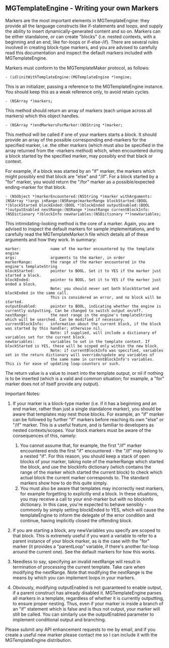 MGTemplateEngine - Writing your own Markers
-------------------------------------------

Markers are the most important elements in MGTemplateEngine: they provide all the language constructs like if-statements and loops, and supply the ability to insert dynamically-generated content and so on. Markers can be either standalone, or can create "blocks" (i.e. nested contexts, with a beginning and an end, like for-loops or if-else-/if). There are several rules involved in creating block-type markers, and you are advised to carefully read this documentation and inspect the default markers included with MGTemplateEngine.

Markers must conform to the MGTemplateMaker protocol, as follows:

    - (id)initWithTemplateEngine:(MGTemplateEngine *)engine;

This is an initializer, passing a reference to the MGTemplateEngine instance. You should keep this as a weak reference only, to avoid retain cycles.

    - (NSArray *)markers;

This method should return an array of markers (each unique across all markers) which this object handles.

    - (NSArray *)endMarkersForMarker:(NSString *)marker;

This method will be called if one of your markers starts a block. It should provide an array of the possible corresponding end-markers for the specified marker, i.e. the other markers (which must also be specified in the array returned from the -markers method) which, when encountered during a block started by the specified marker, may possibly end that black or context.

For example, if a block was started by an "if" marker, the markers which might possibly end that block are "else" and "/if". For a block started by a "for" marker, you would return the "/for" marker as a possible/expected ending-marker for that block.

    - (NSObject *)markerEncountered:(NSString *)marker withArguments:(NSArray *)args inRange:(NSRange)markerRange blockStarted:(BOOL *)blockStarted blockEnded:(BOOL *)blockEnded outputEnabled:(BOOL *)outputEnabled nextRange:(NSRange *)nextRange currentBlockInfo:(NSDictionary *)blockInfo newVariables:(NSDictionary **)newVariables;

This intimidating-looking method is the core of a marker. Again, you are advised to inspect the default markers for sample implementations, and to carefully read the MGTemplateMarker.h file which details all of these arguments and how they work. In summary:

    marker:             name of the marker encountered by the template engine
    args:               arguments to the marker, in order
    markerRange:        the range of the marker encountered in the engine's templateString
    blockStarted:       pointer to BOOL. Set it to YES if the marker just started a block.
    blockEnded:         pointer to BOOL. Set it to YES if the marker just ended a block.
                        Note: you should never set both blockStarted and blockEnded in the same call.
                        This is considered an error, and no block will be started.
    outputEnabled:      pointer to BOOL, indicating whether the engine is currently outputting. Can be changed to switch output on/off.
    nextRange:          the next range in the engine's templateString which will be searched. Can be modified if necessary.
    currentBlockInfo:   information about the current block, if the block was started by this handler; otherwise nil.
                        Note: if supplied, will include a dictionary of variables set for the current block.
    newVariables:       variables to set in the template context. If blockStarted is YES, these will be scoped only within the new block.
                        Note: if currentBlockInfo was specified, variables set in the return dictionary will override/update any variables of 
                        the same name in currentBlockInfo's variables. This is for ease of updating loop-counters or such.

The return value is a value to insert into the template output, or nil if nothing is to be inserted (which is a valid and common situation; for example, a "for" marker does not of itself provide any output).

Important Notes:

1. If your marker is a block-type marker (i.e. if it has a beginning and an end marker, rather than just a single standalone marker), you should be aware that templates may nest those blocks. For example, an "if" marker can be followed by further "if" markers before reaching its own "else" or "/if" marker. This is a useful feature, and is familiar to developers as nested contexts/scopes. Your block markers must be aware of the consequences of this, namely:
    
    1. You cannot assume that, for example, the first "/if" marker encountered ends the first "if" encountered - the "/if" may belong to a nested "if". For this reason, you should keep a stack of open blocks of your marker, taking note of the markerRange which started the block, and use the blockInfo dictionary (which contains the range of the marker which started the current block) to check which actual block the current marker corresponds to. The standard markers show how to do this quite simply.
    1. You must also be aware that templates may incorrectly nest markers, for example forgetting to explicitly end a block. In these situations, you may receive a call to your end-marker but with no blockInfo dictionary. In this case, you're expected to behave sensibly - commonly by simply setting blockEnded to YES, which will cause the templateEngine to inform the delegate of the error condition and continue, having implicitly closed the offending block.
2. If you are starting a block, any newVariables you specify are scoped to that block. This is extremely useful if you want a variable to refer to a parent instance of your block marker, as is the case with the "for" marker (it provides a "parentLoop" variable, if there's another for-loop around the current one). See the default markers for how this works.
3. Needless to say, specifying an invalid nextRange will result in termination of processing the current template. Take care when modifying the nextRange. Note that modifying the nextRange is the means by which you can implement loops in your markers.
4. Obviously, modifying outputEnabled is not guaranteed to enable output, if a parent construct has already disabled it. MGTemplateEngine parses all markers in a template, regardless of whether it is currently outputting, to ensure proper nesting. Thus, even if your marker is inside a branch of an "if" statement which is false and is thus not output, your marker will still be called. You can similarly use the outputEnabled parameter to implement conditional output and branching.

Please submit any API enhancement requests to me by email, and if you create a useful new marker please contact me so I can include it with the MGTemplateEngine distribution.
